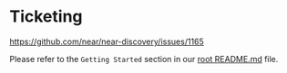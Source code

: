 # Ticketing

https://github.com/near/near-discovery/issues/1165

Please refer to the `Getting Started` section in our [root README.md](../../README.md) file.
